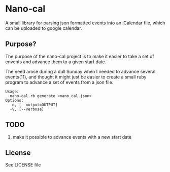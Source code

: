 Nano-cal
========

A small library for parsing json formatted events into an iCalendar file, which can be uploaded to google calendar.

Purpose?
--------

The purpose of the nano-cal project is to make it easier to take a set of envents and advance them to a given start date. 

The need arose during a dull Sunday when I needed to advance several events(11), and thought it might just be easier to create a small ruby program to advance a set of events from a json file.

    Usage:
      nano-cal.rb generate <nano_cal.json>
    Options:
      -o, [--output=OUTPUT]  
      -v, [--verbose]

TODO
----

1. make it possible to advance events with a new start date

License
-------

See LICENSE file
